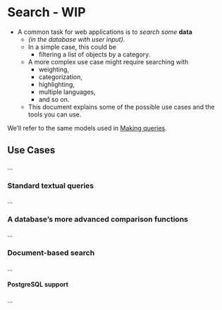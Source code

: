 # Search - WIP

- A common task for web applications is to *search* *some* **data**
  - _(in the database with user input)_.
  - In a simple case, this could be
    - filtering a list of objects by a category. 
  - A more complex use case might require searching with
    - weighting, 
    - categorization, 
    - highlighting, 
    - multiple languages, 
    - and so on. 
  - This document explains some of the possible use cases and the tools you can use.

We’ll refer to the same models used in [Making queries](./2_queries.md#models-used-as-reference).

## Use Cases

...

### Standard textual queries

...

### A database’s more advanced comparison functions

...

### Document-based search

...

#### PostgreSQL support

...
